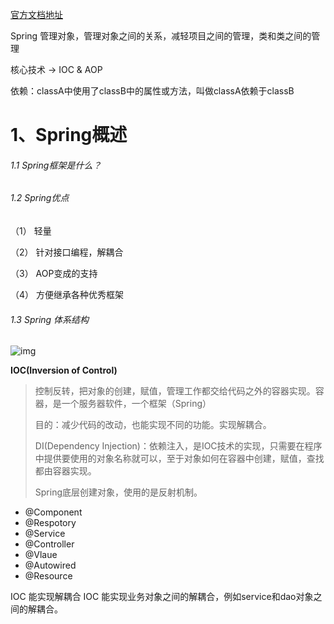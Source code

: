 [官方文档地址](https://docs.spring.io/spring-framework/docs/current/reference/html/)

Spring  管理对象，管理对象之间的关系，减轻项目之间的管理，类和类之间的管理

核心技术 -> IOC & AOP

依赖：classA中使用了classB中的属性或方法，叫做classA依赖于classB



# 1、Spring概述

###### 1.1 Spring框架是什么？

###### 1.2 Spring优点

（1） 轻量

（2） 针对接口编程，解耦合

（3） AOP变成的支持

（4） 方便继承各种优秀框架

###### 1.3 Spring 体系结构

![img](https://img-blog.csdnimg.cn/2020031110534271.png?x-oss-process=image/watermark,type_ZmFuZ3poZW5naGVpdGk,shadow_10,text_aHR0cHM6Ly9ibG9nLmNzZG4ubmV0L2hlbGxvX3dvcmQy,size_16,color_FFFFFF,t_70)





**IOC(Inversion of Control)**

>  控制反转，把对象的创建，赋值，管理工作都交给代码之外的容器实现。容器，是一个服务器软件，一个框架（Spring）
>
> 目的：减少代码的改动，也能实现不同的功能。实现解耦合。
>
> DI(Dependency Injection)：依赖注入，是IOC技术的实现，只需要在程序中提供要使用的对象名称就可以，至于对象如何在容器中创建，赋值，查找都由容器实现。
>
> Spring底层创建对象，使用的是反射机制。


- @Component
- @Respotory
- @Service
- @Controller
- @Vlaue
- @Autowired
- @Resource


IOC 能实现解耦合
IOC 能实现业务对象之间的解耦合，例如service和dao对象之间的解耦合。

























